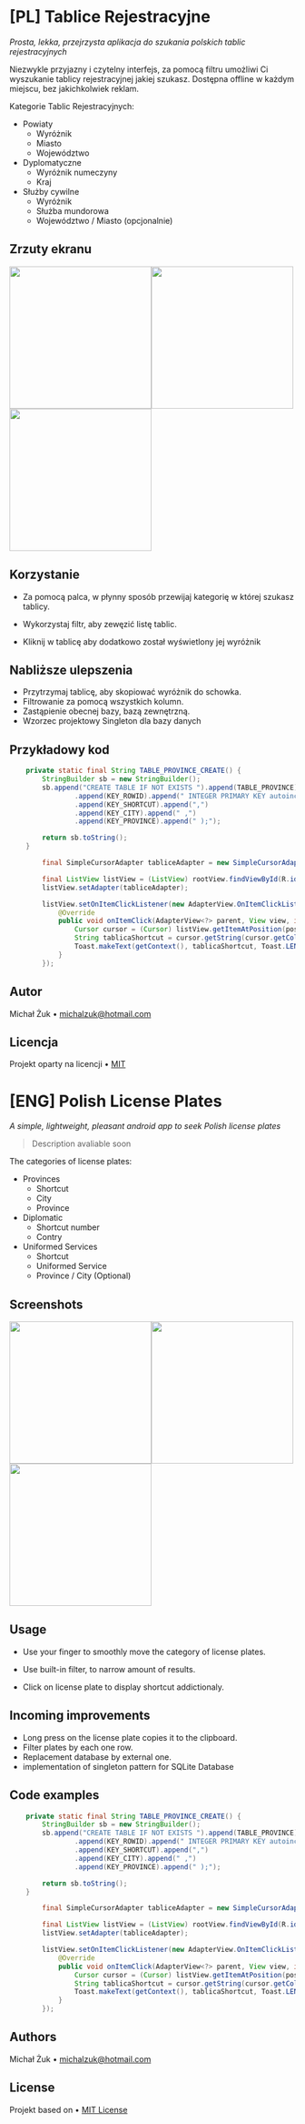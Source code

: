 [PL] Tablice Rejestracyjne
=======================

*<i>Prosta, lekka, przejrzysta aplikacja do szukania polskich tablic rejestracyjnych </i>*

Niezwykle przyjazny i czytelny interfejs, za pomocą filtru umożliwi Ci wyszukanie tablicy rejestracyjnej jakiej szukasz.
Dostępna offline w każdym miejscu, bez jakichkolwiek reklam.

Kategorie Tablic Rejestracyjnych:
- Powiaty
    - Wyróżnik
    - Miasto
    - Województwo
- Dyplomatyczne
    - Wyróżnik numeczyny
    - Kraj
- Służby cywilne
    - Wyróżnik
    - Służba mundorowa
    - Województwo / Miasto (opcjonalnie)
    
Zrzuty ekranu
------

<img src="screens/FilterScreen.png" width="250px" align="center"><img src="screens/SplashScreen.png" width="250px" align="center"><img src="screens/ProvinceScreen.png" width="250px" align="center">

Korzystanie
------
- Za pomocą palca, w płynny sposób przewijaj kategorię w której szukasz tablicy.

- Wykorzystaj filtr, aby zewęzić listę tablic.

- Kliknij w tablicę aby dodatkowo został wyświetlony jej wyróżnik


Nabliższe ulepszenia
------
- Przytrzymaj tablicę, aby skopiować wyróżnik do schowka.
- Filtrowanie za pomocą wszystkich kolumn.
- Zastąpienie obecnej bazy, bazą zewnętrzną.
- Wzorzec projektowy Singleton dla bazy danych 



Przykładowy kod
------------
```java
    private static final String TABLE_PROVINCE_CREATE() {
        StringBuilder sb = new StringBuilder();
        sb.append("CREATE TABLE IF NOT EXISTS ").append(TABLE_PROVINCE).append(" ( ")
                .append(KEY_ROWID).append(" INTEGER PRIMARY KEY autoincrement,")
                .append(KEY_SHORTCUT).append(",")
                .append(KEY_CITY).append(" ,")
                .append(KEY_PROVINCE).append(" );");

        return sb.toString();
    }
```

```java
        final SimpleCursorAdapter tabliceAdapter = new SimpleCursorAdapter(getContext(), R.layout.tablica_uniformed, cursor, columns, rows, 0);

        final ListView listView = (ListView) rootView.findViewById(R.id.tabliceListView);
        listView.setAdapter(tabliceAdapter);

        listView.setOnItemClickListener(new AdapterView.OnItemClickListener() {
            @Override
            public void onItemClick(AdapterView<?> parent, View view, int position, long id) {
                Cursor cursor = (Cursor) listView.getItemAtPosition(position);
                String tablicaShortcut = cursor.getString(cursor.getColumnIndexOrThrow("shortcut"));
                Toast.makeText(getContext(), tablicaShortcut, Toast.LENGTH_LONG).show();
            }
        });
   ```

Autor
------------
Michał Żuk • michalzuk@hotmail.com

## Licencja

Projekt oparty na licencji • [MIT](LICENSE.md)








[ENG] Polish License Plates
=======================
*<i>A simple, lightweight, pleasant android app to seek Polish license plates </i>*


> Description avaliable soon

The categories of license plates: 
- Provinces
    - Shortcut
    - City
    - Province
- Diplomatic
    - Shortcut number
    - Contry
- Uniformed Services
    - Shortcut
    - Uniformed Service
    - Province / City (Optional)
    
Screenshots
------

<img src="screens/FilterScreen.png" width="250px" align="center"><img src="screens/SplashScreen.png" width="250px" align="center"><img src="screens/ProvinceScreen.png" width="250px" align="center">

Usage
------
- Use your finger to smoothly move the category of license plates.

- Use built-in filter, to narrow amount of results.

- Click on license plate to display shortcut addictionaly.


Incoming improvements
------
- Long press on the license plate copies it to the clipboard.
- Filter plates by each one row.
- Replacement database by external one.
- implementation of singleton pattern for SQLite Database


Code examples
------------
```java
    private static final String TABLE_PROVINCE_CREATE() {
        StringBuilder sb = new StringBuilder();
        sb.append("CREATE TABLE IF NOT EXISTS ").append(TABLE_PROVINCE).append(" ( ")
                .append(KEY_ROWID).append(" INTEGER PRIMARY KEY autoincrement,")
                .append(KEY_SHORTCUT).append(",")
                .append(KEY_CITY).append(" ,")
                .append(KEY_PROVINCE).append(" );");

        return sb.toString();
    }
```

```java
        final SimpleCursorAdapter tabliceAdapter = new SimpleCursorAdapter(getContext(), R.layout.tablica_uniformed, cursor, columns, rows, 0);

        final ListView listView = (ListView) rootView.findViewById(R.id.tabliceListView);
        listView.setAdapter(tabliceAdapter);

        listView.setOnItemClickListener(new AdapterView.OnItemClickListener() {
            @Override
            public void onItemClick(AdapterView<?> parent, View view, int position, long id) {
                Cursor cursor = (Cursor) listView.getItemAtPosition(position);
                String tablicaShortcut = cursor.getString(cursor.getColumnIndexOrThrow("shortcut"));
                Toast.makeText(getContext(), tablicaShortcut, Toast.LENGTH_LONG).show();
            }
        });
   ```

Authors
------------
Michał Żuk • michalzuk@hotmail.com

## License

Projekt based on • [MIT License](LICENSE.md)

